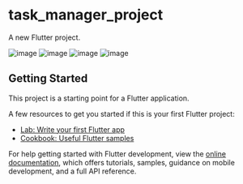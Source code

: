 # task_manager_project

A new Flutter project.

![image](https://github.com/moniruzzaman76/Task-Manager-using-Rest-API/assets/107347380/92e0438c-3024-44ee-9849-0ebbc7bfda6d)
![image](https://github.com/moniruzzaman76/Task-Manager-using-Rest-API/assets/107347380/3792aa23-2acf-4f13-9abb-c5ae250d2b76)
![image](https://github.com/moniruzzaman76/Task-Manager-using-Rest-API/assets/107347380/1cf1382a-bd60-4304-800c-c85ea4400059)
![image](https://github.com/moniruzzaman76/Task-Manager-using-Rest-API/assets/107347380/2cd88d28-384a-4fb7-8c96-316eb82896e7)




























## Getting Started

This project is a starting point for a Flutter application.

A few resources to get you started if this is your first Flutter project:

- [Lab: Write your first Flutter app](https://docs.flutter.dev/get-started/codelab)
- [Cookbook: Useful Flutter samples](https://docs.flutter.dev/cookbook)

For help getting started with Flutter development, view the
[online documentation](https://docs.flutter.dev/), which offers tutorials,
samples, guidance on mobile development, and a full API reference.
